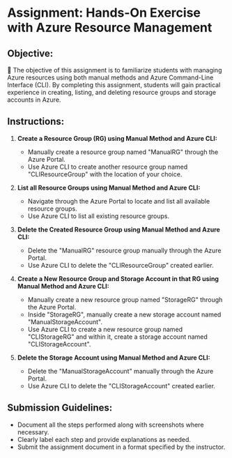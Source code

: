 # Assignment: Hands-On Exercise with Azure Resource Management

## Objective:
🎯 The objective of this assignment is to familiarize students with managing Azure resources using both manual methods and Azure Command-Line Interface (CLI). By completing this assignment, students will gain practical experience in creating, listing, and deleting resource groups and storage accounts in Azure.

## Instructions:

1. **Create a Resource Group (RG) using Manual Method and Azure CLI:**
   - Manually create a resource group named "ManualRG" through the Azure Portal.
   - Use Azure CLI to create another resource group named "CLIResourceGroup" with the location of your choice.

2. **List all Resource Groups using Manual Method and Azure CLI:**
   - Navigate through the Azure Portal to locate and list all available resource groups.
   - Use Azure CLI to list all existing resource groups.

3. **Delete the Created Resource Group using Manual Method and Azure CLI:**
   - Delete the "ManualRG" resource group manually through the Azure Portal.
   - Use Azure CLI to delete the "CLIResourceGroup" created earlier.

4. **Create a New Resource Group and Storage Account in that RG using Manual Method and Azure CLI:**
   - Manually create a new resource group named "StorageRG" through the Azure Portal.
   - Inside "StorageRG", manually create a new storage account named "ManualStorageAccount".
   - Use Azure CLI to create a new resource group named "CLIStorageRG" and within it, create a storage account named "CLIStorageAccount".

5. **Delete the Storage Account using Manual Method and Azure CLI:**
   - Delete the "ManualStorageAccount" manually through the Azure Portal.
   - Use Azure CLI to delete the "CLIStorageAccount" created earlier.

## Submission Guidelines:
- Document all the steps performed along with screenshots where necessary.
- Clearly label each step and provide explanations as needed.
- Submit the assignment document in a format specified by the instructor.

